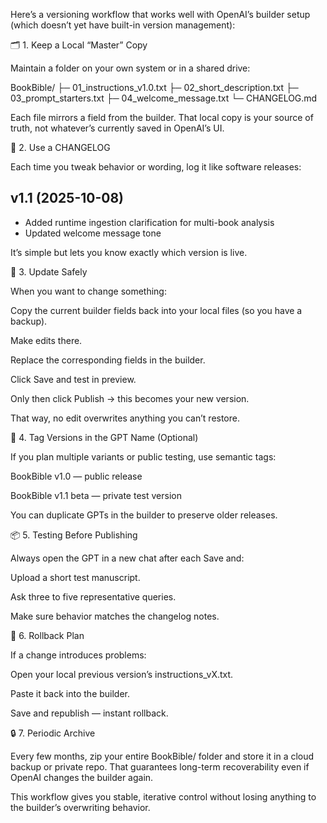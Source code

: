 Here’s a versioning workflow that works well with OpenAI’s builder setup (which doesn’t yet have built-in version management):

🗂️ 1. Keep a Local “Master” Copy

Maintain a folder on your own system or in a shared drive:

BookBible/
 ├─ 01_instructions_v1.0.txt
 ├─ 02_short_description.txt
 ├─ 03_prompt_starters.txt
 ├─ 04_welcome_message.txt
 └─ CHANGELOG.md


Each file mirrors a field from the builder.
That local copy is your source of truth, not whatever’s currently saved in OpenAI’s UI.

🧾 2. Use a CHANGELOG

Each time you tweak behavior or wording, log it like software releases:

## v1.1 (2025-10-08)
- Added runtime ingestion clarification for multi-book analysis
- Updated welcome message tone


It’s simple but lets you know exactly which version is live.

🧩 3. Update Safely

When you want to change something:

Copy the current builder fields back into your local files (so you have a backup).

Make edits there.

Replace the corresponding fields in the builder.

Click Save and test in preview.

Only then click Publish → this becomes your new version.

That way, no edit overwrites anything you can’t restore.

🔖 4. Tag Versions in the GPT Name (Optional)

If you plan multiple variants or public testing, use semantic tags:

BookBible v1.0 — public release

BookBible v1.1 beta — private test version

You can duplicate GPTs in the builder to preserve older releases.

📦 5. Testing Before Publishing

Always open the GPT in a new chat after each Save and:

Upload a short test manuscript.

Ask three to five representative queries.

Make sure behavior matches the changelog notes.

🔁 6. Rollback Plan

If a change introduces problems:

Open your local previous version’s instructions_vX.txt.

Paste it back into the builder.

Save and republish — instant rollback.

🔒 7. Periodic Archive

Every few months, zip your entire BookBible/ folder and store it in a cloud backup or private repo.
That guarantees long-term recoverability even if OpenAI changes the builder again.

This workflow gives you stable, iterative control without losing anything to the builder’s overwriting behavior.
